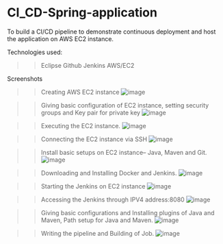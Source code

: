 # CI_CD-Spring-application
To build a CI/CD pipeline to demonstrate continuous deployment and host the application on AWS EC2 instance.

Technologies used: 

>> Eclipse
>> Github
>> Jenkins
>> AWS/EC2

Screenshots
>> Creating AWS EC2 instance
    ![image](https://user-images.githubusercontent.com/114941577/230315096-b2cf182c-7e65-40dd-8839-d19e835f8eac.png)

>> Giving basic configuration of EC2 instance, setting security groups and Key pair for private key
    ![image](https://user-images.githubusercontent.com/114941577/230315270-cc3c3437-ffe0-4c88-857e-ebe59920ca4b.png)

>> Executing the EC2 instance.
    ![image](https://user-images.githubusercontent.com/114941577/230315325-cf922582-e323-4e93-850e-218a592ab9cd.png)

>> Connecting the EC2 instance via SSH
    ![image](https://user-images.githubusercontent.com/114941577/230315419-e9b23ce2-8941-40cb-b999-320b9a7b9ee0.png)

>> Install basic setups on EC2 instance– Java, Maven and Git.
    ![image](https://user-images.githubusercontent.com/114941577/230315613-5187c745-f01d-4c45-bade-ae13200ac28e.png)

>> Downloading and Installing Docker and Jenkins.
    ![image](https://user-images.githubusercontent.com/114941577/230315673-0078f95d-4efe-4575-8b9b-dbaf9e785a1a.png)

>> Starting the Jenkins on EC2 instance
    ![image](https://user-images.githubusercontent.com/114941577/230315723-57bb2dcb-e104-448c-8ee1-964fad094245.png)

>> Accessing the Jenkins through IPV4 address:8080
    ![image](https://user-images.githubusercontent.com/114941577/230315781-5ecbefc2-3986-4cdb-a0b3-a38660e5ea15.png)

>> Giving basic configurations and Installing plugins of Java and Maven, Path setup for Java and Maven.
    ![image](https://user-images.githubusercontent.com/114941577/230315834-ecf5b7b5-4715-4d72-a979-e46793321eac.png)

>> Writing the pipeline and Building of Job.
    ![image](https://user-images.githubusercontent.com/114941577/230315899-bb353cdf-a8e0-4950-8a11-ec01e15be365.png)

